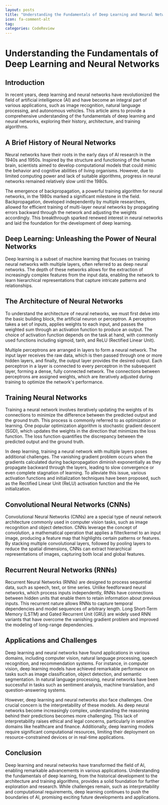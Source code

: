 ```yaml
---
layout: posts
title: "Understanding the Fundamentals of Deep Learning and Neural Networks"
icon: fa-comment-alt
tag:      
categories: CodeReview
---
```



# Understanding the Fundamentals of Deep Learning and Neural Networks

## Introduction

In recent years, deep learning and neural networks have revolutionized the field of artificial intelligence (AI) and have become an integral part of various applications, such as image recognition, natural language processing, and autonomous vehicles. This article aims to provide a comprehensive understanding of the fundamentals of deep learning and neural networks, exploring their history, architecture, and training algorithms.

## A Brief History of Neural Networks

Neural networks have their roots in the early days of AI research in the 1940s and 1950s. Inspired by the structure and functioning of the human brain, scientists aimed to develop computational models that could mimic the behavior and cognitive abilities of living organisms. However, due to limited computing power and lack of suitable algorithms, progress in neural networks remained relatively slow until the 1980s.

The emergence of backpropagation, a powerful training algorithm for neural networks, in the 1980s marked a significant milestone in the field. Backpropagation, developed independently by multiple researchers, allowed for efficient training of multi-layer neural networks by propagating errors backward through the network and adjusting the weights accordingly. This breakthrough sparked renewed interest in neural networks and laid the foundation for the development of deep learning.

## Deep Learning: Unleashing the Power of Neural Networks

Deep learning is a subset of machine learning that focuses on training neural networks with multiple layers, often referred to as deep neural networks. The depth of these networks allows for the extraction of increasingly complex features from the input data, enabling the network to learn hierarchical representations that capture intricate patterns and relationships.

## The Architecture of Neural Networks

To understand the architecture of neural networks, we must first delve into the basic building block, the artificial neuron or perceptron. A perceptron takes a set of inputs, applies weights to each input, and passes the weighted sum through an activation function to produce an output. The choice of activation function depends on the task at hand, with commonly used functions including sigmoid, tanh, and ReLU (Rectified Linear Unit).

Multiple perceptrons are arranged in layers to form a neural network. The input layer receives the raw data, which is then passed through one or more hidden layers, and finally, the output layer provides the desired output. Each perceptron in a layer is connected to every perceptron in the subsequent layer, forming a dense, fully connected network. The connections between perceptrons are assigned weights, which are iteratively adjusted during training to optimize the network's performance.

## Training Neural Networks

Training a neural network involves iteratively updating the weights of its connections to minimize the difference between the predicted output and the ground truth. This process is commonly referred to as optimization or learning. One popular optimization algorithm is stochastic gradient descent (SGD), which updates the weights in the direction that minimizes the loss function. The loss function quantifies the discrepancy between the predicted output and the ground truth.

In deep learning, training a neural network with multiple layers poses additional challenges. The vanishing gradient problem occurs when the gradients calculated during backpropagation diminish exponentially as they propagate backward through the layers, leading to slow convergence or even complete stagnation of learning. To alleviate this issue, various activation functions and initialization techniques have been proposed, such as the Rectified Linear Unit (ReLU) activation function and the He initialization.

## Convolutional Neural Networks (CNNs)

Convolutional Neural Networks (CNNs) are a special type of neural network architecture commonly used in computer vision tasks, such as image recognition and object detection. CNNs leverage the concept of convolution, a mathematical operation that applies a filter/kernel to an input image, producing a feature map that highlights certain patterns or features. By stacking multiple convolutional layers, followed by pooling layers to reduce the spatial dimensions, CNNs can extract hierarchical representations of images, capturing both local and global features.

## Recurrent Neural Networks (RNNs)

Recurrent Neural Networks (RNNs) are designed to process sequential data, such as speech, text, or time series. Unlike feedforward neural networks, which process inputs independently, RNNs have connections between hidden units that enable them to retain information about previous inputs. This recurrent nature allows RNNs to capture temporal dependencies and model sequences of arbitrary length. Long Short-Term Memory (LSTM) and Gated Recurrent Unit (GRU) are widely used RNN variants that have overcome the vanishing gradient problem and improved the modeling of long-range dependencies.

## Applications and Challenges

Deep learning and neural networks have found applications in various domains, including computer vision, natural language processing, speech recognition, and recommendation systems. For instance, in computer vision, deep learning models have achieved remarkable performance on tasks such as image classification, object detection, and semantic segmentation. In natural language processing, neural networks have been successful in tasks such as sentiment analysis, machine translation, and question-answering systems.

However, deep learning and neural networks also face challenges. One crucial concern is the interpretability of these models. As deep neural networks become increasingly complex, understanding the reasoning behind their predictions becomes more challenging. This lack of interpretability raises ethical and legal concerns, particularly in sensitive domains like healthcare and finance. Additionally, deep learning models require significant computational resources, limiting their deployment on resource-constrained devices or in real-time applications.

## Conclusion

Deep learning and neural networks have transformed the field of AI, enabling remarkable advancements in various applications. Understanding the fundamentals of deep learning, from the historical development to the architecture and training algorithms, provides a solid foundation for further exploration and research. While challenges remain, such as interpretability and computational requirements, deep learning continues to push the boundaries of AI, promising exciting future developments and applications.
